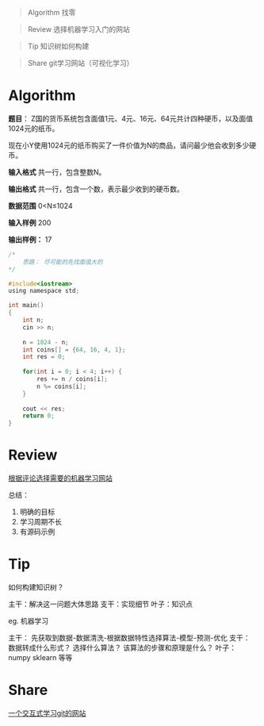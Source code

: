 > Algorithm 找零

> Review 选择机器学习入门的网站

> Tip 知识树如何构建

> Share git学习网站（可视化学习）


# Algorithm

**题目**：
Z国的货币系统包含面值1元、4元、16元、64元共计四种硬币，以及面值1024元的纸币。

现在小Y使用1024元的纸币购买了一件价值为N的商品，请问最少他会收到多少硬币。

**输入格式**
共一行，包含整数N。

**输出格式**
共一行，包含一个数，表示最少收到的硬币数。

**数据范围**
0<N≤1024

**输入样例**
200

**输出样例：**
17

```c
/*  
    思路： 尽可能的先找面值大的
*/

#include<iostream>
using namespace std;

int main()
{
    int n;
    cin >> n;
    
    n = 1024 - n;
    int coins[] = {64, 16, 4, 1};
    int res = 0;
    
    for(int i = 0; i < 4; i++) {
        res += n / coins[i];
        n %= coins[i];
    }
    
    cout << res;
    return 0;
}
```

# Review
[根据评论选择需要的机器学习网站](https://medium.freecodecamp.org/every-single-machine-learning-course-on-the-internet-ranked-by-your-reviews-3c4a7b8026c0)

总结：
1. 明确的目标
2. 学习周期不长
3. 有源码示例


# Tip

如何构建知识树？

主干：解决这一问题大体思路
支干：实现细节
叶子：知识点

eg. 机器学习

主干： 先获取到数据-数据清洗-根据数据特性选择算法-模型-预测-优化
支干： 数据转成什么形式？ 选择什么算法？ 该算法的步骤和原理是什么？
叶子： numpy sklearn 等等

# Share
[一个交互式学习git的网站](https://github.com/pcottle/learnGitBranching)
